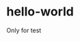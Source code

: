 # hello-world
Only for test

<!doctype html>

<html lang="en">
<head>
  <meta charset="utf-8">

  <title>Test</title>
